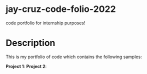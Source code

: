# jay-cruz-code-folio-2022
 code portfolio for internship purposes!

# Description
This is my portfolio of code which contains the following samples:

**Project 1**:
**Project 2**: 

